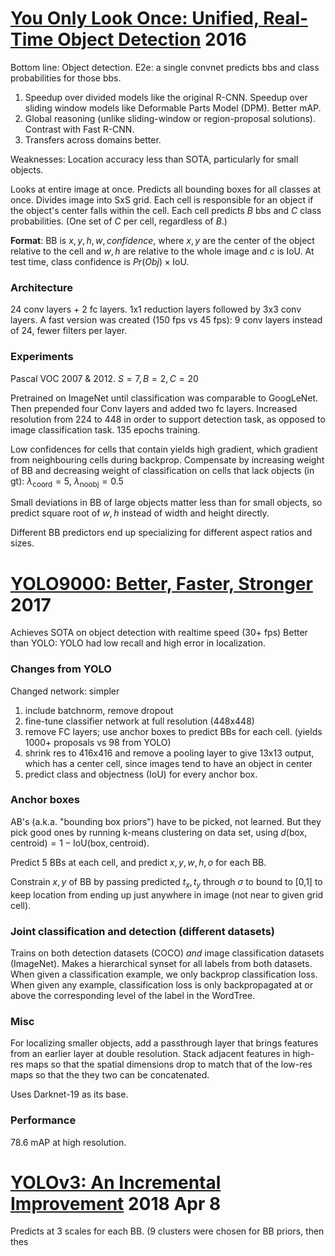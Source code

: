 
# [You Only Look Once: Unified, Real-Time Object Detection](https://www.cv-foundation.org/openaccess/content_cvpr_2016/papers/Redmon_You_Only_Look_CVPR_2016_paper.pdf) 2016
Bottom line: Object detection. E2e: a single convnet predicts bbs and class probabilities for those bbs.
1. Speedup over divided models like the original R-CNN. Speedup over sliding window models like Deformable Parts Model (DPM). Better mAP.
2. Global reasoning (unlike sliding-window or region-proposal solutions). Contrast with Fast R-CNN.
3. Transfers across domains better.

Weaknesses: Location accuracy less than SOTA, particularly for small objects.

Looks at entire image at once.
Predicts all bounding boxes for all classes at once.
Divides image into SxS grid. Each cell is responsible for an object if the object's center falls within the cell. Each cell predicts $B$ bbs and $C$ class probabilities. (One set of $C$ per cell, regardless of $B$.)

**Format**: BB is $x,y,h,w,confidence$, where $x,y$ are the center of the object relative to the cell and $w,h$ are relative to the whole image and $c$ is IoU.
At test time, class confidence is $Pr(Obj) \times \text{IoU}$.

### Architecture
24 conv layers + 2 fc layers. 1x1 reduction layers followed by 3x3 conv layers.
A fast version was created (150 fps vs 45 fps): 9 conv layers instead of 24, fewer filters per layer.

### Experiments
Pascal VOC 2007 & 2012. $S=7, B=2, C=20$

Pretrained on ImageNet until classification was comparable to GoogLeNet.
Then prepended four Conv layers and added two fc layers. Increased resolution from 224 to 448 in order to support detection task, as opposed to image classification task.
135 epochs training.

Low confidences for cells that contain yields high gradient, which gradient from neighbouring cells during backprop. Compensate by increasing weight of BB and decreasing weight of classification on cells that lack objects (in gt): $\lambda_{\text{coord}}=5$, $\lambda_{\text{noobj}}=0.5$

Small deviations in BB of large objects matter less than for small objects, so predict square root of $w,h$ instead of width and height directly.

Different BB predictors end up specializing for different aspect ratios and sizes.

# [YOLO9000: Better, Faster, Stronger](http://openaccess.thecvf.com/content_cvpr_2017/papers/Redmon_YOLO9000_Better_Faster_CVPR_2017_paper.pdf) 2017

Achieves SOTA on object detection with realtime speed (30+ fps)
Better than YOLO: YOLO had low recall and high error in localization.

### Changes from YOLO
Changed network: simpler
1. include batchnorm, remove dropout
2. fine-tune classifier network at full resolution (448x448)
3. remove FC layers; use anchor boxes to predict BBs for each cell. (yields 1000+ proposals vs 98 from YOLO)
4. shrink res to 416x416 and remove a pooling layer to give 13x13 output, which has a center cell, since images tend to have an object in center
5. predict class and objectness (IoU) for every anchor box.

### Anchor boxes
AB's (a.k.a. "bounding box priors") have to be picked, not learned. But they pick good ones by running k-means clustering on data set, using $d(\text{box},\text{centroid}) = 1 - \text{IoU}(\text{box},\text{centroid})$.

Predict 5 BBs at each cell, and predict $x,y,w,h,o$ for each BB.

Constrain $x,y$ of BB by passing predicted $t_x,t_y$ through $\sigma$ to bound to [0,1] to keep location from ending up just anywhere in image (not near to given grid cell).

### Joint classification and detection (different datasets)

Trains on both detection datasets (COCO) *and* image classification datasets (ImageNet). Makes a hierarchical synset for all labels from both datasets. When given a classification example, we only backprop classification loss. When given any example, classification loss is only backpropagated at or above the corresponding level of the label in the WordTree.

### Misc

For localizing smaller objects, add a passthrough layer that brings features from an earlier layer at double resolution. Stack adjacent features in high-res maps so that the spatial dimensions drop to match that of the low-res maps so that the they two can be concatenated.

Uses Darknet-19 as its base.

### Performance
78.6 mAP at high resolution.

# [YOLOv3: An Incremental Improvement](https://pjreddie.com/media/files/papers/YOLOv3.pdf) 2018 Apr 8

Predicts at 3 scales for each BB. (9 clusters were chosen for BB priors, then thes
<!--stackedit_data:
eyJoaXN0b3J5IjpbLTcwNDExMDE0NSw3MDc0MTA4NDAsMTU2NT
YyNzY0MiwtMTk1NjUxOTAwOF19
-->